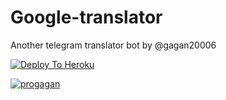 # Google-translator
Another telegram translator bot by @gagan20006


[![Deploy To Heroku](https://www.herokucdn.com/deploy/button.svg)](https://heroku.com/deploy?template=https://github.com/gagan-10/google-translator)

<a href="https://github.com/progagan"><img src="https://komarev.com/ghpvc/?username=Google-translator&label=Profile%20views&color=0e75b6&style=flat" alt="progagan" /></a> </p>
